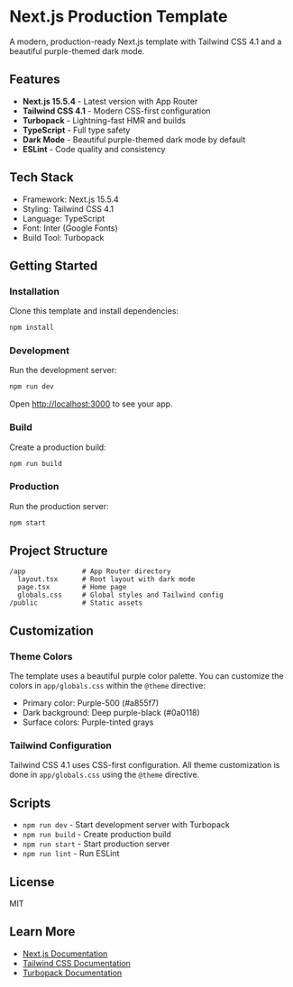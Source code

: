 # Next.js Production Template

A modern, production-ready Next.js template with Tailwind CSS 4.1 and a beautiful purple-themed dark mode.

## Features

- **Next.js 15.5.4** - Latest version with App Router
- **Tailwind CSS 4.1** - Modern CSS-first configuration
- **Turbopack** - Lightning-fast HMR and builds
- **TypeScript** - Full type safety
- **Dark Mode** - Beautiful purple-themed dark mode by default
- **ESLint** - Code quality and consistency

## Tech Stack

- Framework: Next.js 15.5.4
- Styling: Tailwind CSS 4.1
- Language: TypeScript
- Font: Inter (Google Fonts)
- Build Tool: Turbopack

## Getting Started

### Installation

Clone this template and install dependencies:

```bash
npm install
```

### Development

Run the development server:

```bash
npm run dev
```

Open [http://localhost:3000](http://localhost:3000) to see your app.

### Build

Create a production build:

```bash
npm run build
```

### Production

Run the production server:

```bash
npm start
```

## Project Structure

```
/app              # App Router directory
  layout.tsx      # Root layout with dark mode
  page.tsx        # Home page
  globals.css     # Global styles and Tailwind config
/public           # Static assets
```

## Customization

### Theme Colors

The template uses a beautiful purple color palette. You can customize the colors in `app/globals.css` within the `@theme` directive:

- Primary color: Purple-500 (#a855f7)
- Dark background: Deep purple-black (#0a0118)
- Surface colors: Purple-tinted grays

### Tailwind Configuration

Tailwind CSS 4.1 uses CSS-first configuration. All theme customization is done in `app/globals.css` using the `@theme` directive.

## Scripts

- `npm run dev` - Start development server with Turbopack
- `npm run build` - Create production build
- `npm run start` - Start production server
- `npm run lint` - Run ESLint

## License

MIT

## Learn More

- [Next.js Documentation](https://nextjs.org/docs)
- [Tailwind CSS Documentation](https://tailwindcss.com/docs)
- [Turbopack Documentation](https://turbo.build/pack)
